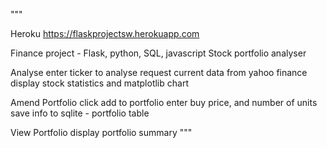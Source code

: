 """

Heroku
https://flaskprojectsw.herokuapp.com


Finance project - Flask, python, SQL, javascript
Stock portfolio analyser

Analyse
enter ticker to analyse
request current data from yahoo finance
display stock statistics and matplotlib chart

Amend Portfolio
click add to portfolio
enter buy price, and number of units
save info to sqlite - portfolio table

View Portfolio
display portfolio summary
"""
